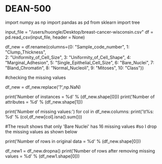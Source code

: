 # DEAN-500


import numpy as np
import pandas as pd
from sklearn import tree

input_file = "/users/huongle/Desktop/breast-cancer-wisconsin.csv"
df = pd.read_csv(input_file, header = None)

df_new = df.rename(columns={0: "Sample_code_number", 1: "Clump_Thickness",  
                                    2: "Uniformity_of_Cell_Size", 3: "Uniformity_of_Cell_Shape",
                                    4: "Marginal_Adhesion", 5: "Single_Epithelial_Cell_Size",
                                    6: "Bare_Nuclei", 7: "Bland_Chromatin", 8: "Normal_Nucleoli",
                                   9: "Mitoses", 10: "Class"})
                            
#checking the missing values 

df_new = df_new.replace('?',np.NaN)

print('Number of instances = %d' % (df_new.shape[0]))
print('Number of attributes = %d' % (df_new.shape[1]))

print('Number of missing values:')
for col in df_new.columns:
    print('\t%s: %d' % (col,df_new[col].isna().sum()))



#The result shows that only 'Bare Nuclei' has 16 missing values 
#so I drop the missing values as shown below

print('Number of rows in original data = %d' % (df_new.shape[0]))

df_new1 = df_new.dropna()
print('Number of rows after removing missing values = %d' % (df_new1.shape[0]))

